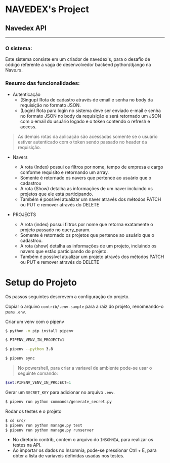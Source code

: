 # NAVEDEX's Project

## Navedex API

---

### O sistema:

Este sistema consiste em um criador de navedex's, para o desafio de código referente a vaga de desenvolvedor backend python/django na Nave.rs.

### Resumo das funcionalidades:

- Autenticação
  - (Singup) Rota de cadastro através de email e senha no body da requisição no formato JSON.
  - (Login) Rota para login no sistema deve ser enviado e-mail e senha no formato JSON no body da requisição e será retornado um JSON com o email do usuário logado e o token contendo o refresh e access.

> As demais rotas da aplicação são acessadas somente se o usuário estiver autenticado com o token sendo passado no header da requisição.

- Navers

  - A rota (Index) possui os filtros por nome, tempo de empresa e cargo conforme requisito e retornando um array.
  - Somente é retornado os navers que pertence ao usuário que o cadastrou
  - A rota (Show) detalha as informações de um naver incluindo os projetos que ele está participando.
  - Também é possível atualizar um naver através dos métodos PATCH ou PUT e remover através do DELETE

- PROJECTS
  - A rota (index) possui filtros por nome que retorna exatamente o projeto passado no query_param.
  - Somente é retornado os projetos que pertence ao usuário que o cadastrou.
  - A rota (show) detalha as informações de um projeto, incluindo os navers que estão participando do projeto.
  - Também é possível atualizar um projeto através dos métodos PATCH ou PUT e remover através do DELETE

# Setup do Projeto

Os passos seguintes descrevem a configuração do projeto.

Copiar o arquivo `contrib/.env-sample` para a raiz do projeto, renomeando-o para `.env`.

Criar um venv com o pipenv

```sh
$ python -m pip install pipenv

$ PIPENV_VENV_IN_PROJECT=1

$ pipenv --python 3.8

$ pipenv sync
```

> No powershell, para criar a variavel de ambiente pode-se usar o seguinte comando:

```powershell
$set:PIPENV_VENV_IN_PROJECT=1
```

Gerar um `SECRET_KEY` para adicionar no arquivo `.env`.

```sh
$ pipenv run python commands/generate_secret.py
```

Rodar os testes e o projeto

```sh
$ cd src/
$ pipenv run python manage.py test
$ pipenv run python manage.py runserver
```

- No diretorio contrib, contem o arquivo do `INSOMNIA`, para realizar os testes na API.
- Ao importar os dados no Insomnia, pode-se pressionar Ctrl + E, para obter a lista de variaveis definidas usadas nos testes.
